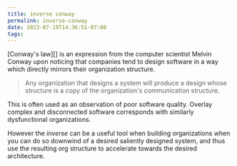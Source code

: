```yaml
---
title: inverse conway
permalink: inverse-conway
date: 2023-07-19T14:36:51-07:00
tags:
---
```


[Conway's law][] is an expression from the computer scientist Melvin Conway upon
noticing that companies tend to design software in a way which directly mirrors
their organization structure.

> Any organization that designs a system will produce a design whose structure
> is a copy of the organization's communication structure.

This is often used as an observation of poor software quality. Overlay complex
and disconnected software corresponds with similarly dysfunctional
organizations.

However the _inverse_ can be a useful tool when building organizations when you
can do so downwind of a desired saliently designed system, and thus use the
resulting org structure to accelerate towards the desired architecture.

[conways law]: https://en.wikipedia.org/wiki/Conway%27s_law
